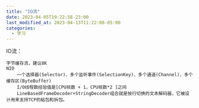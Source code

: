 ```yaml
---
title: "IO流"
date: 2023-04-05T19:22:58-23:00
last_modified_at: 2023-04-13T11:22:08-05:00
categories:
  - 学习
---
```


IO流：

	字节缓存流，建议8K
	NIO
		一个选择器(Selector)、多个监听事件(SelectionKey)、多个通道(Channel)、多个缓存区(ByteBuffer)
		I/O线程数经验值是[CPU核数 + 1，CPU核数*2 ]之间
		LineBasedFrameDecoder+StringDecoder组合就是按行切换的文本解码器，它被设计用来支持TCP的粘包和拆包。